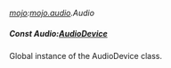 _[mojo](../../modules/mojo/mojo-module.md):[mojo.audio](../../modules/mojo/mojo-audio.md).Audio_
##### Const Audio:[AudioDevice](../../modules/mojo/mojo-audio-audiodevice.md)
Global instance of the AudioDevice class.
